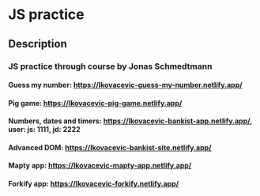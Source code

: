 # JS practice

## Description

### JS practice through course by Jonas Schmedtmann

#### Guess my number: https://lkovacevic-guess-my-number.netlify.app/

#### Pig game: https://lkovacevic-pig-game.netlify.app/

#### Numbers, dates and timers: https://lkovacevic-bankist-app.netlify.app/, user: js: 1111, jd: 2222

#### Advanced DOM: https://lkovacevic-bankist-site.netlify.app/

#### Mapty app: https://lkovacevic-mapty-app.netlify.app/

#### Forkify app: https://lkovacevic-forkify.netlify.app/
